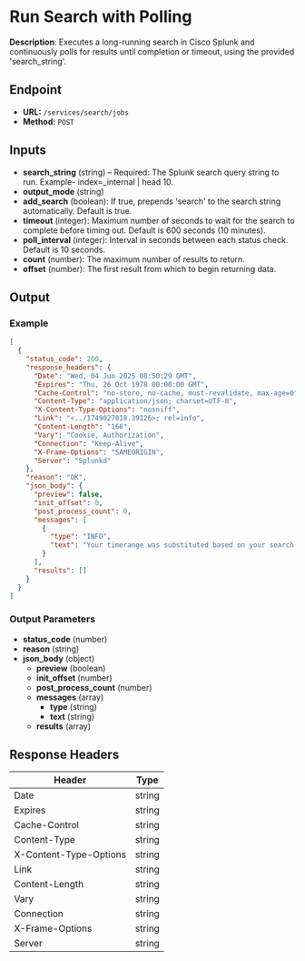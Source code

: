 # Run Search with Polling

**Description**: Executes a long-running search in Cisco Splunk and continuously polls for results until completion or timeout, using the provided 'search_string'.

## Endpoint

- **URL:** `/services/search/jobs`
- **Method:** `POST`
## Inputs

- **search_string** (string) – Required: The Splunk search query string to run. Example- index=_internal | head 10.
- **output_mode** (string)
- **add_search** (boolean): If true, prepends 'search' to the search string automatically. Default is true.
- **timeout** (integer): Maximum number of seconds to wait for the search to complete before timing out. Default is 600 seconds (10 minutes).
- **poll_interval** (integer): Interval in seconds between each status check. Default is 10 seconds.
- **count** (number): The maximum number of results to return.
- **offset** (number): The first result from which to begin returning data.
## Output

### Example

```json
[
  {
    "status_code": 200,
    "response_headers": {
      "Date": "Wed, 04 Jun 2025 08:50:29 GMT",
      "Expires": "Thu, 26 Oct 1978 00:00:00 GMT",
      "Cache-Control": "no-store, no-cache, must-revalidate, max-age=0",
      "Content-Type": "application/json; charset=UTF-8",
      "X-Content-Type-Options": "nosniff",
      "Link": "<../1749027018.39126>; rel=info",
      "Content-Length": "166",
      "Vary": "Cookie, Authorization",
      "Connection": "Keep-Alive",
      "X-Frame-Options": "SAMEORIGIN",
      "Server": "Splunkd"
    },
    "reason": "OK",
    "json_body": {
      "preview": false,
      "init_offset": 0,
      "post_process_count": 0,
      "messages": [
        {
          "type": "INFO",
          "text": "Your timerange was substituted based on your search string"
        }
      ],
      "results": []
    }
  }
]
```
### Output Parameters

- **status_code** (number)
- **reason** (string)
- **json_body** (object)
  - **preview** (boolean)
  - **init_offset** (number)
  - **post_process_count** (number)
  - **messages** (array)
    - **type** (string)
    - **text** (string)
  - **results** (array)
## Response Headers

| Header | Type |
|--------|------|
| Date | string |
| Expires | string |
| Cache-Control | string |
| Content-Type | string |
| X-Content-Type-Options | string |
| Link | string |
| Content-Length | string |
| Vary | string |
| Connection | string |
| X-Frame-Options | string |
| Server | string |